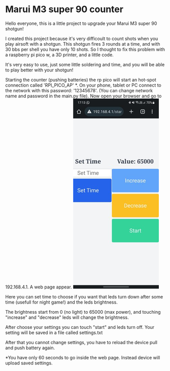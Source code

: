 # Marui M3 super 90 counter

Hello everyone, this is a little project to upgrade your Marui M3 super 90 shotgun!

I created this project because it's very difficoult to count shots when you play airsoft with a shotgun.
This shotgun fires 3 rounds at a time, and with 30 bbs per shell you have only 10 shots.
So I thought to fix this problem with a raspberry pi pico w, a 3D printer, and a little code.

It's very easy to use, just some little soldering and time, and you will be able to play better with your shotgun!

Starting the counter (pushing batteries) the rp pico will start an hot-spot connection called 'RPI_PICO_AP' *.
On your phone, tablet or PC connect to the network with this password: '12345678'. (You can change network name and password in the main.py file).
Now open your browser and go to 192.168.4.1. A web page appear.
![Immagine](img/Screenshot_20230714_171331_Chrome.jpg)

Here you can set time to choose if you want that leds turn down after some time (usefull for night game!) and the leds brightness.

The brightness start from 0 (no light) to 65000 (max power), and touching "increase" and "decrease" leds will change the brightness.

After choose your settings you can touch "start" and leds turn off.
Your setting will be saved in a file called settings.txt

After that you cannot change settings, you have to reload the device pull and push battery again.

*You have only 60 seconds to go inside the web page. Instead device will upload saved settings.
